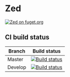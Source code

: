 # Zed
[![Zed on fuget.org](https://www.fuget.org/packages/Zed/badge.svg)](https://www.fuget.org/packages/Zed)

## CI build status

Branch  | Build status
------------- | -------------
Master  | [![Build status](https://ci.appveyor.com/api/projects/status/f97yf2stga4472v8/branch/master?svg=true)](https://ci.appveyor.com/project/ztepsic/zed/branch/master)
Develop  | [![Build status](https://ci.appveyor.com/api/projects/status/f97yf2stga4472v8/branch/develop?svg=true)](https://ci.appveyor.com/project/ztepsic/zed/branch/develop)
